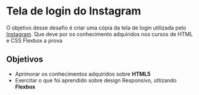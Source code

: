 
# Tela de login do Instagram 

O objetivo desse desafio é criar uma cópia da tela de login utilizada pelo [Instagram](https://www.instagram.com/). Que deve por os conhecimento adquiridos nos cursos de HTML e CSS Flexbox a prova

## Objetivos

- Aprimorar os conhecimentos adquiridos sobre **HTML5**
- Exercitar o que foi aprendido sobre design Responsivo, utlizando **Flexbox**

